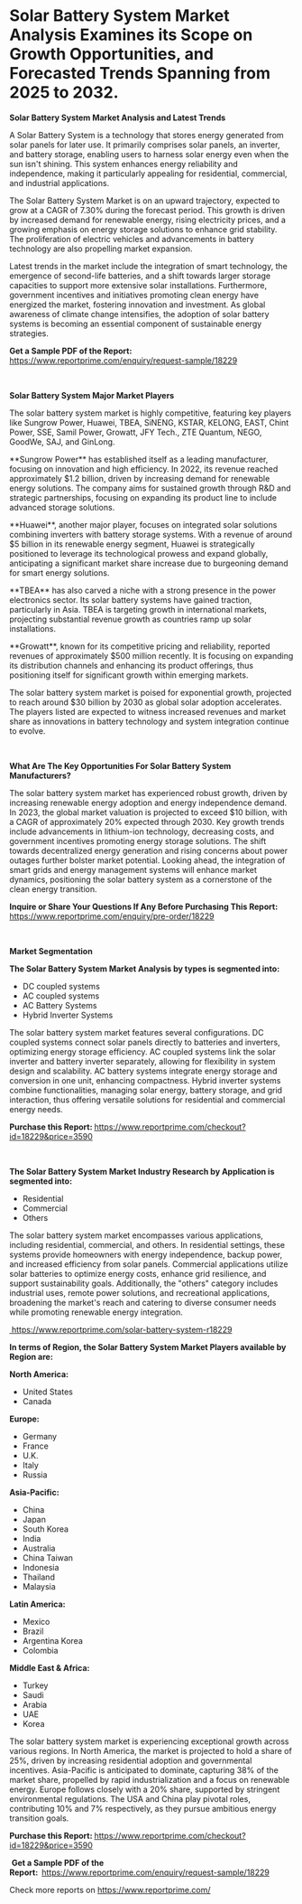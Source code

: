 <p><h1>Solar Battery System Market Analysis Examines its Scope on Growth Opportunities, and Forecasted Trends Spanning from 2025 to 2032.</h1></p><p><strong>Solar Battery System Market Analysis and Latest Trends</strong></p>
<p><p>A Solar Battery System is a technology that stores energy generated from solar panels for later use. It primarily comprises solar panels, an inverter, and battery storage, enabling users to harness solar energy even when the sun isn't shining. This system enhances energy reliability and independence, making it particularly appealing for residential, commercial, and industrial applications.</p><p>The Solar Battery System Market is on an upward trajectory, expected to grow at a CAGR of 7.30% during the forecast period. This growth is driven by increased demand for renewable energy, rising electricity prices, and a growing emphasis on energy storage solutions to enhance grid stability. The proliferation of electric vehicles and advancements in battery technology are also propelling market expansion.</p><p>Latest trends in the market include the integration of smart technology, the emergence of second-life batteries, and a shift towards larger storage capacities to support more extensive solar installations. Furthermore, government incentives and initiatives promoting clean energy have energized the market, fostering innovation and investment. As global awareness of climate change intensifies, the adoption of solar battery systems is becoming an essential component of sustainable energy strategies.</p></p>
<p><strong>Get a Sample PDF of the Report:&nbsp;</strong> <a href="https://www.reportprime.com/enquiry/request-sample/18229?utm_campaign=3564&utm_medium=2&utm_source=Github&utm_content=ia&utm_term=19032025&utm_id=solar-battery-system">https://www.reportprime.com/enquiry/request-sample/18229</a></p>
<p>&nbsp;</p>
<p><strong>Solar Battery System Major Market Players</strong></p>
<p><p>The solar battery system market is highly competitive, featuring key players like Sungrow Power, Huawei, TBEA, SiNENG, KSTAR, KELONG, EAST, Chint Power, SSE, Samil Power, Growatt, JFY Tech., ZTE Quantum, NEGO, GoodWe, SAJ, and GinLong. </p><p>**Sungrow Power** has established itself as a leading manufacturer, focusing on innovation and high efficiency. In 2022, its revenue reached approximately $1.2 billion, driven by increasing demand for renewable energy solutions. The company aims for sustained growth through R&D and strategic partnerships, focusing on expanding its product line to include advanced storage solutions.</p><p>**Huawei**, another major player, focuses on integrated solar solutions combining inverters with battery storage systems. With a revenue of around $5 billion in its renewable energy segment, Huawei is strategically positioned to leverage its technological prowess and expand globally, anticipating a significant market share increase due to burgeoning demand for smart energy solutions.</p><p>**TBEA** has also carved a niche with a strong presence in the power electronics sector. Its solar battery systems have gained traction, particularly in Asia. TBEA is targeting growth in international markets, projecting substantial revenue growth as countries ramp up solar installations.</p><p>**Growatt**, known for its competitive pricing and reliability, reported revenues of approximately $500 million recently. It is focusing on expanding its distribution channels and enhancing its product offerings, thus positioning itself for significant growth within emerging markets.</p><p>The solar battery system market is poised for exponential growth, projected to reach around $30 billion by 2030 as global solar adoption accelerates. The players listed are expected to witness increased revenues and market share as innovations in battery technology and system integration continue to evolve.</p></p>
<p>&nbsp;</p>
<p><strong>What Are The Key Opportunities For Solar Battery System Manufacturers?</strong></p>
<p><p>The solar battery system market has experienced robust growth, driven by increasing renewable energy adoption and energy independence demand. In 2023, the global market valuation is projected to exceed $10 billion, with a CAGR of approximately 20% expected through 2030. Key growth trends include advancements in lithium-ion technology, decreasing costs, and government incentives promoting energy storage solutions. The shift towards decentralized energy generation and rising concerns about power outages further bolster market potential. Looking ahead, the integration of smart grids and energy management systems will enhance market dynamics, positioning the solar battery system as a cornerstone of the clean energy transition.</p></p>
<p><strong>Inquire or Share Your Questions If Any Before Purchasing This Report:</strong> <a href="https://www.reportprime.com/enquiry/pre-order/18229?utm_campaign=3564&utm_medium=2&utm_source=Github&utm_content=ia&utm_term=19032025&utm_id=solar-battery-system">https://www.reportprime.com/enquiry/pre-order/18229</a></p>
<p>&nbsp;</p>
<p><strong>Market Segmentation</strong></p>
<p><strong>The Solar Battery System Market Analysis by types is segmented into:</strong></p>
<p><ul><li>DC coupled systems</li><li>AC coupled systems</li><li>AC Battery Systems</li><li>Hybrid Inverter Systems</li></ul></p>
<p><p>The solar battery system market features several configurations. DC coupled systems connect solar panels directly to batteries and inverters, optimizing energy storage efficiency. AC coupled systems link the solar inverter and battery inverter separately, allowing for flexibility in system design and scalability. AC battery systems integrate energy storage and conversion in one unit, enhancing compactness. Hybrid inverter systems combine functionalities, managing solar energy, battery storage, and grid interaction, thus offering versatile solutions for residential and commercial energy needs.</p></p>
<p><strong>Purchase this Report:&nbsp;</strong><a href="https://www.reportprime.com/checkout?id=18229&price=3590&utm_campaign=3564&utm_medium=2&utm_source=Github&utm_content=ia&utm_term=19032025&utm_id=solar-battery-system">https://www.reportprime.com/checkout?id=18229&price=3590</a></p>
<p>&nbsp;</p>
<p><strong>The Solar Battery System Market Industry Research by Application is segmented into:</strong></p>
<p><ul><li>Residential</li><li>Commercial</li><li>Others</li></ul></p>
<p><p>The solar battery system market encompasses various applications, including residential, commercial, and others. In residential settings, these systems provide homeowners with energy independence, backup power, and increased efficiency from solar panels. Commercial applications utilize solar batteries to optimize energy costs, enhance grid resilience, and support sustainability goals. Additionally, the "others" category includes industrial uses, remote power solutions, and recreational applications, broadening the market's reach and catering to diverse consumer needs while promoting renewable energy integration.</p></p>
<p><a href="https://www.reportprime.com/solar-battery-system-r18229?utm_campaign=3564&utm_medium=2&utm_source=Github&utm_content=ia&utm_term=19032025&utm_id=solar-battery-system">&nbsp;https://www.reportprime.com/solar-battery-system-r18229</a></p>
<p><strong>In terms of Region, the Solar Battery System Market Players available by Region are:</strong></p>
<p>
    <p> <strong> North America: </strong>
        <ul>
            <li>United States</li>
            <li>Canada</li>
        </ul>
        </p> 
    <p> <strong> Europe: </strong>
        <ul>
            <li>Germany</li>
            <li>France</li>
            <li>U.K.</li>
            <li>Italy</li>
            <li>Russia</li>
        </ul>
        </p> 
    <p> <strong> Asia-Pacific: </strong>
        <ul>
            <li>China</li>
            <li>Japan</li>
            <li>South Korea</li>
            <li>India</li>
            <li>Australia</li>
            <li>China Taiwan</li>
            <li>Indonesia</li>
            <li>Thailand</li>
            <li>Malaysia</li>
        </ul>
        </p> 
    <p> <strong> Latin America: </strong>
        <ul>
            <li>Mexico</li>
            <li>Brazil</li>
            <li>Argentina Korea</li>
            <li>Colombia</li>
        </ul>
        </p> 
    <p> <strong> Middle East & Africa: </strong>
        <ul>
            <li>Turkey</li>
            <li>Saudi</li>
            <li>Arabia</li>
            <li>UAE</li>
            <li>Korea</li>
        </ul>
    </p>
    </p>
<p><p>The solar battery system market is experiencing exceptional growth across various regions. In North America, the market is projected to hold a share of 25%, driven by increasing residential adoption and governmental incentives. Asia-Pacific is anticipated to dominate, capturing 38% of the market share, propelled by rapid industrialization and a focus on renewable energy. Europe follows closely with a 20% share, supported by stringent environmental regulations. The USA and China play pivotal roles, contributing 10% and 7% respectively, as they pursue ambitious energy transition goals.</p></p>
<p><strong>Purchase this Report: </strong><a href="https://www.reportprime.com/checkout?id=18229&price=3590&utm_campaign=3564&utm_medium=2&utm_source=Github&utm_content=ia&utm_term=19032025&utm_id=solar-battery-system">https://www.reportprime.com/checkout?id=18229&price=3590</a></p>
<p>&nbsp;<strong>Get a Sample PDF of the Report:&nbsp;&nbsp;</strong><a href="https://www.reportprime.com/enquiry/request-sample/18229?utm_campaign=3564&utm_medium=2&utm_source=Github&utm_content=ia&utm_term=19032025&utm_id=solar-battery-system">https://www.reportprime.com/enquiry/request-sample/18229</a></p>
<p><strong></strong></p>
<p>Check more reports on <a href="https://www.reportprime.com/?utm_campaign=3564&utm_medium=2&utm_source=Github&utm_content=ia&utm_term=19032025&utm_id=solar-battery-system">https://www.reportprime.com/</a></p>